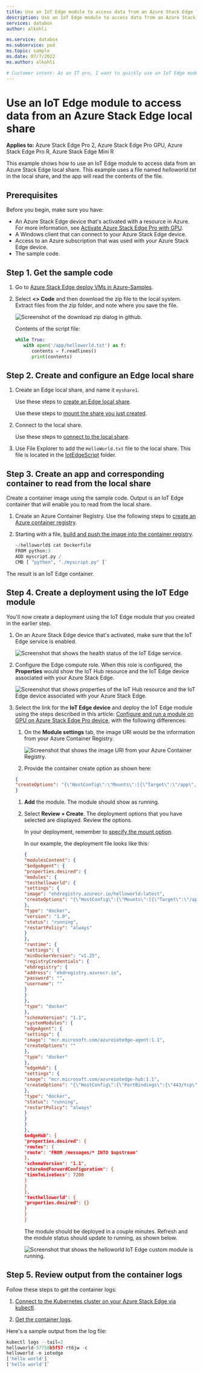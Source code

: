 ```yaml
---
title: Use an IoT Edge module to access data from an Azure Stack Edge local share.
description: Use an IoT Edge module to access data from an Azure Stack Edge local share.
services: databox
author: alkohli

ms.service: databox
ms.subservice: pod
ms.topic: sample
ms.date: 07/7/2022
ms.author: alkohli

# Customer intent: As an IT pro, I want to quickly use an IoT Edge module to access data from an Azure Stack Edge local share.
---
```


# Use an IoT Edge module to access data from an Azure Stack Edge local share

**Applies to:** Azure Stack Edge Pro 2, Azure Stack Edge Pro GPU, Azure Stack Edge Pro R, Azure Stack Edge Mini R

This example shows how to use an IoT Edge module to access data from an Azure Stack Edge local share. This example uses a file named *helloworld.txt* in the local share, and the app will read the contents of the file.

## Prerequisites

Before you begin, make sure you have:

- An Azure Stack Edge device that's activated with a resource in Azure. For more information, see [Activate Azure Stack Edge Pro with GPU](https://docs.microsoft.com/azure/databox-online/azure-stack-edge-gpu-deploy-activate).
- A Windows client that can connect to your Azure Stack Edge device.
- Access to an Azure subscription that was used with your Azure Stack Edge device.
- The sample code.

## Step 1. Get the sample code

1. Go to [Azure Stack Edge deploy VMs in Azure-Samples](https://github.com/Azure-Samples/azure-stack-edge-deploy-vms).

1. Select **<> Code** and then download the zip file to the local system. Extract files from the zip folder, and note where you save the file.

   ![Screenshot of the download zip dialog in github.](media/clone-or-download-the-zip-file-5.png)

   Contents of the script file:

   ```python
   while True:
      with open('/app/helloworld.txt') as f:
         contents = f.readlines()
         print(contents)
   ```

## Step 2. Create and configure an Edge local share

1. Create an Edge local share, and name it `myshare1`.

   Use these steps to [create an Edge local share](https://docs.microsoft.com/azure/databox-online/azure-stack-edge-gpu-manage-shares#add-a-local-share).

   Use these steps to [mount the share you just created](https://docs.microsoft.com/azure/databox-online/azure-stack-edge-gpu-manage-shares#mount-a-share).

1. Connect to the local share.

   Use these steps to [connect to the local share](https://docs.microsoft.com/azure/databox-online/azure-stack-edge-gpu-deploy-add-shares#connect-to-the-share).

1. Use File Explorer to add the `HelloWorld.txt` file to the local share. This file is located in the  [IotEdgeScript](https://github.com/Azure-Samples/azure-stack-edge-deploy-vms/blob/master/Scripts/IotEdgeScript/) folder.

## Step 3. Create an app and corresponding container to read from the local share

Create a container image using the sample code. Output is an IoT Edge container that will enable you to read from the local share.

1. Create an Azure Container Registry. Use the following steps to [create an Azure container registry](https://docs.microsoft.com/azure/container-registry/container-registry-get-started-portal).

1. Starting with a file, [build and push the image into the container registry](https://docs.microsoft.com/azure/container-registry/container-registry-quickstart-task-cli#build-and-push-image-from-a-dockerfile).

   ```python
   ~/helloworld$ cat Dockerfile
   FROM python:3
   ADD myscript.py /
   CMD [ "python", "./myscript.py" ]`
   ```

The result is an IoT Edge container.

## Step 4. Create a deployment using the IoT Edge module

You'll now create a deployment using the IoT Edge module that you created in the earlier step.

1. On an Azure Stack Edge device that's activated, make sure that the IoT Edge service is enabled.

   ![Screenshot that shows the health status of the IoT Edge service.](media/iot-edge-service-status-1.png)

1. Configure the Edge compute role. When this role is configured, the **Properties** would show the IoT Hub resource and the IoT Edge device associated with your Azure Stack Edge.

   ![Screenshot that shows properties of the IoT Hub resource and the IoT Edge device associated with your Azure Stack Edge.](media/iot-edge-compute-role-properties-2.png)

1. Select the link for the **IoT Edge device** and deploy the IoT Edge module using the steps described in this article: [Configure and run a module on GPU on Azure Stack Edge Pro device](https://docs.microsoft.com/azure/databox-online/azure-stack-edge-gpu-configure-gpu-modules), with the following differences:

   1. On the **Module settings** tab, the image URI would be the information from your Azure Container Registry.

      ![Screenshot that shows the image URI from your Azure Container Registry.](media/iot-edge-module-image-uri-3.png)

   1. Provide the container create option as shown here:

   ```json
   {
   "createOptions": "{\"HostConfig\":\"Mounts\":[{\"Target\":\"/app\",\"Source\":\"myshare1\",\"Type\":\"volume\"}]}}"
   }
   ```

   1. **Add** the module. The module should show as running.

   1. Select **Review + Create**. The deployment options that you have selected are displayed. Review the options.

      In your deployment, remember to [specify the mount option](https://microsoft.github.io/iotedge-k8s-doc/bp/storage/ase.html).

      In our example, the deployment file looks like this:

      ```json
      {
      "modulesContent": {
      "$edgeAgent": {
      "properties.desired": {
      "modules": {
      "testhelloworld": {
      "settings": {
      "image": "ehdregistry.azurecr.io/helloworld:latest",
      "createOptions": "{\"HostConfig\":{\"Mounts\":[{\"Target\":\"/app\",\"Source\":\"myshare1\",\"Type\":\"volume\"}]}}"
      },
      "type": "docker",
      "version": "1.0",
      "status": "running",
      "restartPolicy": "always"
      }
      },
      "runtime": {
      "settings": {
      "minDockerVersion": "v1.25",
      "registryCredentials": {
      "ehdregistry": {
      "address": "ehdregistry.azurecr.io",
      "password": "",
      "username": ""
      }
      }
      },
      "type": "docker"
      },
      "schemaVersion": "1.1",
      "systemModules": {
      "edgeAgent": {
      "settings": {
      "image": "mcr.microsoft.com/azureiotedge-agent:1.1",
      "createOptions": ""
      },
      "type": "docker"
      },
      "edgeHub": {
      "settings": {
      "image": "mcr.microsoft.com/azureiotedge-hub:1.1",
      "createOptions": "{\"HostConfig\":{\"PortBindings\":{\"443/tcp\":[{\"HostPort\":\"443\"}],\"5671/tcp\":[{\"HostPort\":\"5671\"}],\"8883/tcp\":[{\"HostPort\":\"8883\"}]}}}"
      },
      "type": "docker",
      "status": "running",
      "restartPolicy": "always"
      }
      }
      }
      },
      $edgeHub": {
      "properties.desired": {
      "routes": {
      "route": "FROM /messages/* INTO $upstream"
      },
      "schemaVersion": "1.1",
      "storeAndForwardConfiguration": {
      "timeToLiveSecs": 7200
      }
      }
      },
      "testhelloworld": {
      "properties.desired": {}
      }
      }
      }
      ```

      The module should be deployed in a couple minutes. Refresh and the module status should update to running, as shown below.

      ![Screenshot that shows the helloworld IoT Edge custom module is running.](media/helloworld-iot-edge-custom-module-is-running-4.png)

## Step 5. Review output from the container logs

Follow these steps to get the container logs:

1. [Connect to the Kubernetes cluster on your Azure Stack Edge via kubectl](https://docs.microsoft.com/azure/databox-online/azure-stack-edge-gpu-create-kubernetes-cluster).

1. [Get the container logs](https://docs.microsoft.com/azure/databox-online/azure-stack-edge-gpu-connect-powershell-interface#to-get-container-logs).

Here's a sample output from the log file:

   ```python
   kubectl logs --tail=2
   helloworld-57758b5f57-rt6jw -c 
   helloworld -n iotedge
   ['hello world']
   ['hello world']`
   ```

